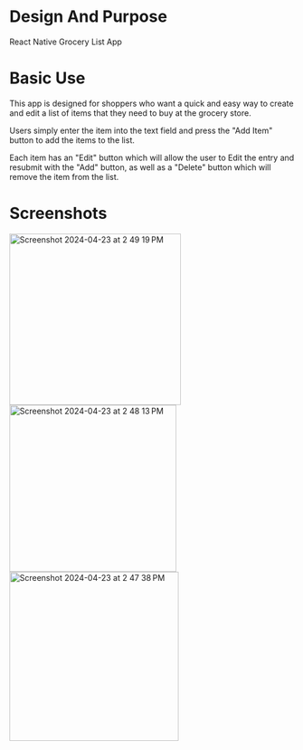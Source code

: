 # Design And Purpose

React Native Grocery List App

# Basic Use

This app is designed for shoppers who want a quick and easy way to create and edit a list of items that they need to buy at the grocery store.

Users simply enter the item into the text field and press the "Add Item" button to add the items to the list.

Each item has an "Edit" button which will allow the user to Edit the entry and resubmit with the "Add" button, as well as a "Delete" button which will remove the item from the list.

# Screenshots

<img width="303" alt="Screenshot 2024-04-23 at 2 49 19 PM" src="https://github.com/msimio/INFO670/assets/137801161/fa68ddfc-0083-428e-a38b-f01849ead8c1">
<img width="295" alt="Screenshot 2024-04-23 at 2 48 13 PM" src="https://github.com/msimio/INFO670/assets/137801161/325bcb08-e43c-489b-b093-bb07224d2870">

<img width="299" alt="Screenshot 2024-04-23 at 2 47 38 PM" src="https://github.com/msimio/INFO670/assets/137801161/bd48c6be-d6ee-415f-855a-d0c61d53d99e">
